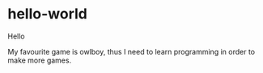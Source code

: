 # hello-world

Hello

My favourite game is owlboy, thus I need to learn programming in order to make more games.
